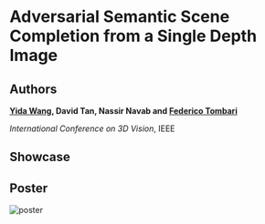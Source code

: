 # Adversarial Semantic Scene Completion from a Single Depth Image

## Authors
**[Yida Wang](https://wangyida.github.io/#about), David Tan, Nassir Navab and [Federico Tombari](http://campar.in.tum.de/Main/FedericoTombari)**

*International Conference on 3D Vision*, IEEE

## Showcase

## Poster

![poster](3dv/3dv-poster.svg)

